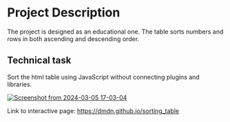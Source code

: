 # Project Description
The project is designed as an educational one. The table sorts numbers and rows in both ascending and descending order.

## Technical task
Sort the html table using JavaScript without connecting plugins and libraries.

[![Screenshot from 2024-03-05 17-03-04](https://github.com/dmdn/sorting_table/assets/19373990/915ee17e-953c-4367-ad61-3d9ed79212ab)](https://dmdn.github.io/sorting_table)

Link to interactive page: https://dmdn.github.io/sorting_table
